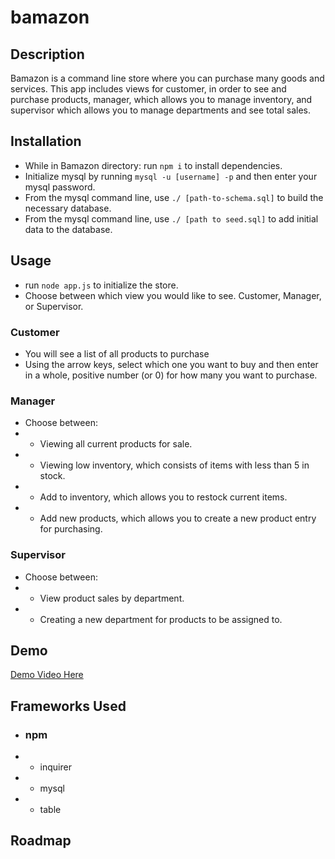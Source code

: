 # bamazon

## Description
Bamazon is a command line store where you can purchase many goods and services.  This app includes views for customer, in order to see and purchase products, manager, which allows you to manage inventory, and supervisor which allows you to manage departments and see total sales.

## Installation
* While in Bamazon directory: run `npm i` to install dependencies.
* Initialize mysql by running `mysql -u [username] -p` and then enter your mysql password.
* From the mysql command line, use `./ [path-to-schema.sql]` to build the necessary database.
* From the mysql command line, use `./ [path to seed.sql]` to add initial data to the database.

## Usage
* run `node app.js` to initialize the store.
* Choose between which view you would like to see.  Customer, Manager, or Supervisor.
### Customer
* You will see a list of all products to purchase
* Using the arrow keys, select which one you want to buy and then enter in a whole, positive number (or 0) for how many you want to purchase.
### Manager
* Choose between:
* * Viewing all current products for sale.
* * Viewing low inventory, which consists of items with less than 5 in stock.
* * Add to inventory, which allows you to restock current items.
* * Add new products, which allows you to create a new product entry for purchasing.
### Supervisor
* Choose between:
* * View product sales by department.
* * Creating a new department for products to be assigned to.

## Demo
[Demo Video Here](  )

## Frameworks Used
* ### npm
* * inquirer
* * mysql
* * table


## Roadmap
